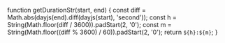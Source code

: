 function getDurationStr(start, end) {
  const diff = Math.abs(dayjs(end).diff(dayjs(start), 'second'));
  const h = String(Math.floor(diff / 3600)).padStart(2, '0');
  const m = String(Math.floor((diff % 3600) / 60)).padStart(2, '0');
  return `${h}:${m}`;
}

